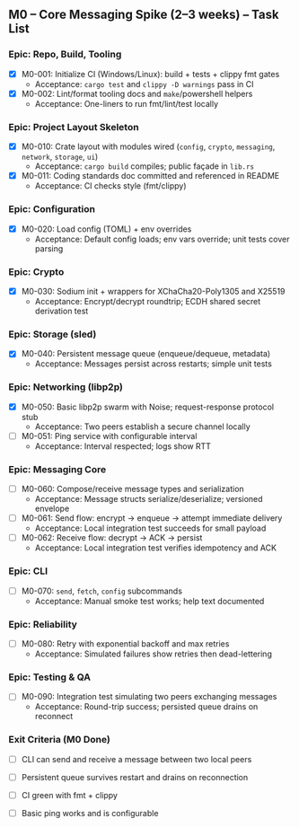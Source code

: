 ## M0 – Core Messaging Spike (2–3 weeks) – Task List

### Epic: Repo, Build, Tooling
- [x] M0-001: Initialize CI (Windows/Linux): build + tests + clippy fmt gates
  - Acceptance: `cargo test` and `clippy -D warnings` pass in CI
- [x] M0-002: Lint/format tooling docs and `make`/powershell helpers
  - Acceptance: One-liners to run fmt/lint/test locally

### Epic: Project Layout Skeleton
- [x] M0-010: Crate layout with modules wired (`config`, `crypto`, `messaging`, `network`, `storage`, `ui`)
  - Acceptance: `cargo build` compiles; public façade in `lib.rs`
- [x] M0-011: Coding standards doc committed and referenced in README
  - Acceptance: CI checks style (fmt/clippy)

### Epic: Configuration
- [x] M0-020: Load config (TOML) + env overrides
  - Acceptance: Default config loads; env vars override; unit tests cover parsing

### Epic: Crypto
- [x] M0-030: Sodium init + wrappers for XChaCha20-Poly1305 and X25519
  - Acceptance: Encrypt/decrypt roundtrip; ECDH shared secret derivation test

### Epic: Storage (sled)
- [x] M0-040: Persistent message queue (enqueue/dequeue, metadata)
  - Acceptance: Messages persist across restarts; simple unit tests

### Epic: Networking (libp2p)
- [x] M0-050: Basic libp2p swarm with Noise; request-response protocol stub
  - Acceptance: Two peers establish a secure channel locally
- [ ] M0-051: Ping service with configurable interval
  - Acceptance: Interval respected; logs show RTT

### Epic: Messaging Core
- [ ] M0-060: Compose/receive message types and serialization
  - Acceptance: Message structs serialize/deserialize; versioned envelope
- [ ] M0-061: Send flow: encrypt → enqueue → attempt immediate delivery
  - Acceptance: Local integration test succeeds for small payload
- [ ] M0-062: Receive flow: decrypt → ACK → persist
  - Acceptance: Local integration test verifies idempotency and ACK

### Epic: CLI
- [ ] M0-070: `send`, `fetch`, `config` subcommands
  - Acceptance: Manual smoke test works; help text documented

### Epic: Reliability
- [ ] M0-080: Retry with exponential backoff and max retries
  - Acceptance: Simulated failures show retries then dead-lettering

### Epic: Testing & QA
- [ ] M0-090: Integration test simulating two peers exchanging messages
  - Acceptance: Round-trip success; persisted queue drains on reconnect

### Exit Criteria (M0 Done)
- [ ] CLI can send and receive a message between two local peers
- [ ] Persistent queue survives restart and drains on reconnection
- [ ] CI green with fmt + clippy
- [ ] Basic ping works and is configurable


